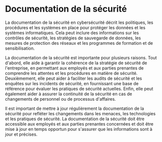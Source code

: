 # Documentation de la sécurité

La documentation de la sécurité en cybersécurité décrit les politiques, les procédures et les systèmes en place pour protéger les données et les systèmes informatiques. Cela peut inclure des informations sur les contrôles de sécurité, les stratégies de sauvegarde de données, les mesures de protection des réseaux et les programmes de formation et de sensibilisation.

La documentation de la sécurité est importante pour plusieurs raisons. Tout d'abord, elle aide à garantir la cohérence de la stratégie de sécurité de l'entreprise, en permettant aux employés et aux parties prenantes de comprendre les attentes et les procédures en matière de sécurité. Deuxièmement, elle peut aider à faciliter les audits de sécurité et les enquêtes sur les incidents de sécurité, en fournissant une base de référence pour évaluer les pratiques de sécurité actuelles. Enfin, elle peut également aider à assurer la continuité de la sécurité en cas de changements de personnel ou de processus d'affaires.

Il est important de mettre à jour régulièrement la documentation de la sécurité pour refléter les changements dans les menaces, les technologies et les pratiques de sécurité. La documentation de la sécurité doit être accessible aux employés et aux parties prenantes concernées et doit être mise à jour en temps opportun pour s'assurer que les informations sont à jour et précises.
